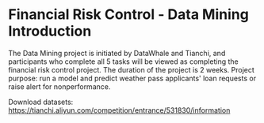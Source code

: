 # Financial Risk Control - Data Mining Introduction
The Data Mining project is initiated by DataWhale and Tianchi, and participants who complete all 5 tasks will be viewed as completing the financial risk control project. The duration of the project is 2 weeks. 
Project purpose: run a model and predict weather pass applicants' loan requests or raise alert for nonperformance.  

Download datasets: https://tianchi.aliyun.com/competition/entrance/531830/information
